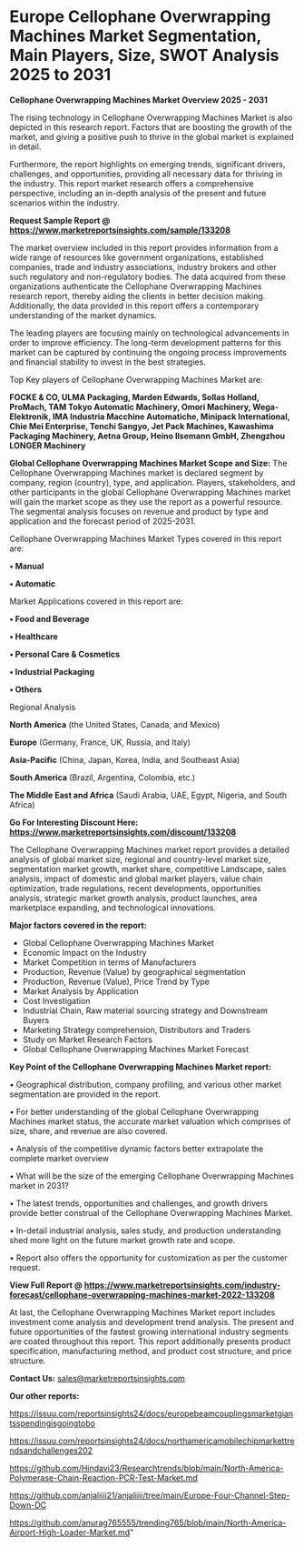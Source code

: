 # Europe Cellophane Overwrapping Machines Market Segmentation, Main Players, Size, SWOT Analysis 2025 to 2031

<Strong> Cellophane Overwrapping Machines Market Overview 2025 - 2031</strong>

The rising technology in Cellophane Overwrapping Machines Market is also depicted in this research report. Factors that are boosting the growth of the market, and giving a positive push to thrive in the global market is explained in detail.

Furthermore, the report highlights on emerging trends, significant drivers, challenges, and opportunities, providing all necessary data for thriving in the industry. This report market research offers a comprehensive perspective, including an in-depth analysis of the present and future scenarios within the industry.

<strong>Request Sample Report @ <a href=https://www.marketreportsinsights.com/sample/133208>https://www.marketreportsinsights.com/sample/133208</a></strong>

The market overview included in this report provides information from a wide range of resources like government organizations, established companies, trade and industry associations, industry brokers and other such regulatory and non-regulatory bodies. The data acquired from these organizations authenticate the Cellophane Overwrapping Machines research report, thereby aiding the clients in better decision making. Additionally, the data provided in this report offers a contemporary understanding of the market dynamics.

The leading players are focusing mainly on technological advancements in order to improve efficiency. The long-term development patterns for this market can be captured by continuing the ongoing process improvements and financial stability to invest in the best strategies.

Top Key players of Cellophane Overwrapping Machines Market are:

<strong>FOCKE & CO, ULMA Packaging, Marden Edwards, Sollas Holland, ProMach, TAM Tokyo Automatic Machinery, Omori Machinery, Wega-Elektronik, IMA Industria Macchine Automatiche, Minipack International, Chie Mei Enterprise, Tenchi Sangyo, Jet Pack Machines, Kawashima Packaging Machinery, Aetna Group, Heino Ilsemann GmbH, Zhengzhou LONGER Machinery</strong>

<strong><b>Global Cellophane Overwrapping Machines Market Scope and Size:</b></strong>
The Cellophane Overwrapping Machines market is declared segment by company, region (country), type, and application. Players, stakeholders, and other participants in the global Cellophane Overwrapping Machines market will gain the market scope as they use the report as a powerful resource. The segmental analysis focuses on revenue and product by type and application and the forecast period of 2025-2031.

Cellophane Overwrapping Machines Market Types covered in this report are:

<strong>• Manual

• Automatic</strong>

Market Applications covered in this report are:

<strong>• Food and Beverage

• Healthcare

• Personal Care & Cosmetics

• Industrial Packaging

• Others</strong> 

Regional Analysis

<strong>North America</strong> (the United States, Canada, and Mexico)

<strong>Europe</strong> (Germany, France, UK, Russia, and Italy)

<strong>Asia-Pacific</strong> (China, Japan, Korea, India, and Southeast Asia)

<strong>South America</strong> (Brazil, Argentina, Colombia, etc.)

<strong>The Middle East and Africa</strong> (Saudi Arabia, UAE, Egypt, Nigeria, and South Africa)

<strong>Go For Interesting Discount Here: <a href=https://www.marketreportsinsights.com/discount/133208>https://www.marketreportsinsights.com/discount/133208</a></strong>

The Cellophane Overwrapping Machines market report provides a detailed analysis of global market size, regional and country-level market size, segmentation market growth, market share, competitive Landscape, sales analysis, impact of domestic and global market players, value chain optimization, trade regulations, recent developments, opportunities analysis, strategic market growth analysis, product launches, area marketplace expanding, and technological innovations.

<strong><b>Major factors covered in the report:</b></strong>
<ul>
  <li>Global Cellophane Overwrapping Machines Market </li>
  <li>Economic Impact on the Industry</li>
  <li>Market Competition in terms of Manufacturers</li>
  <li>Production, Revenue (Value) by geographical segmentation</li>
  <li>Production, Revenue (Value), Price Trend by Type</li>
  <li>Market Analysis by Application</li>
  <li>Cost Investigation</li>
  <li>Industrial Chain, Raw material sourcing strategy and Downstream Buyers</li>
  <li>Marketing Strategy comprehension, Distributors and Traders</li>
  <li>Study on Market Research Factors</li>
  <li>Global Cellophane Overwrapping Machines Market Forecast</li>
</ul>

<strong><b>Key Point of the Cellophane Overwrapping Machines Market report:</b></strong>

• Geographical distribution, company profiling, and various other market segmentation are provided in the report.

• For better understanding of the global Cellophane Overwrapping Machines market status, the accurate market valuation which comprises of size, share, and revenue are also covered.

• Analysis of the competitive dynamic factors better extrapolate the complete market overview

• What will be the size of the emerging Cellophane Overwrapping Machines market in 2031?

• The latest trends, opportunities and challenges, and growth drivers provide better construal of the Cellophane Overwrapping Machines Market.

• In-detail industrial analysis, sales study, and production understanding shed more light on the future market growth rate and scope.

• Report also offers the opportunity for customization as per the customer request.

<strong><b>View Full Report @ <a href=https://www.marketreportsinsights.com/industry-forecast/cellophane-overwrapping-machines-market-2022-133208>https://www.marketreportsinsights.com/industry-forecast/cellophane-overwrapping-machines-market-2022-133208</a></b></strong>


At last, the Cellophane Overwrapping Machines Market report includes investment come analysis and development trend analysis. The present and future opportunities of the fastest growing international industry segments are coated throughout this report. This report additionally presents product specification, manufacturing method, and product cost structure, and price structure.

<strong>Contact Us:</strong>
sales@marketreportsinsights.com

<strong>Our other reports:</strong>

<a href=https://issuu.com/reportsinsights24/docs/europebeamcouplingsmarketgiantsspendingisgoingtobo>https://issuu.com/reportsinsights24/docs/europebeamcouplingsmarketgiantsspendingisgoingtobo</a>

<a href=https://issuu.com/reportsinsights24/docs/northamericamobilechipmarkettrendsandchallenges202>https://issuu.com/reportsinsights24/docs/northamericamobilechipmarkettrendsandchallenges202</a>

<a href=https://github.com/Hindavi23/Researchtrends/blob/main/North-America-Polymerase-Chain-Reaction-PCR-Test-Market.md>https://github.com/Hindavi23/Researchtrends/blob/main/North-America-Polymerase-Chain-Reaction-PCR-Test-Market.md</a>

<a href=https://github.com/anjaliiii21/anjaliiii/tree/main/Europe-Four-Channel-Step-Down-DC>https://github.com/anjaliiii21/anjaliiii/tree/main/Europe-Four-Channel-Step-Down-DC</a>

<a href=https://github.com/anurag765555/trending765/blob/main/North-America-Airport-High-Loader-Market.md>https://github.com/anurag765555/trending765/blob/main/North-America-Airport-High-Loader-Market.md</a>"
